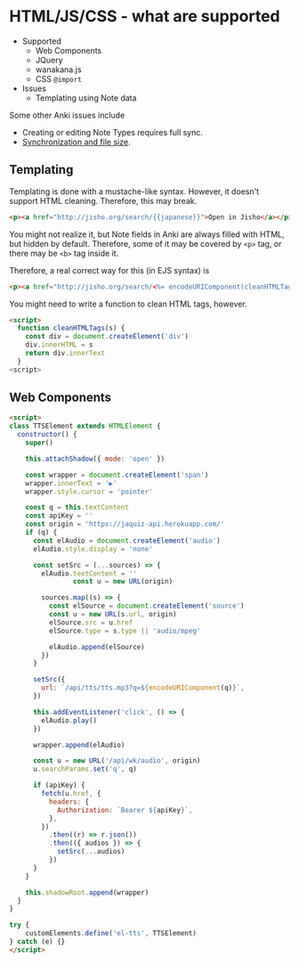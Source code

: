 # HTML/JS/CSS - what are supported

- Supported
  - Web Components
  - JQuery
  - wanakana.js
  - CSS `@import`
- Issues
  - Templating using Note data

Some other Anki issues include

- Creating or editing Note Types requires full sync.
- [Synchronization and file size](/sync-size.md).

## Templating

Templating is done with a mustache-like syntax. However, it doesn't support HTML cleaning. Therefore, this may break.

```html
<p><a href="http://jisho.org/search/{{japanese}}">Open in Jisho</a></p>
```

You might not realize it, but Note fields in Anki are always filled with HTML, but hidden by default. Therefore, some of it may be covered by `<p>` tag, or there may be `<b>` tag inside it.

Therefore, a real correct way for this (in EJS syntax) is

```html
<p><a href="http://jisho.org/search/<%= encodeURIComponent(cleanHTMLTags(japanese)) %>">Open in Jisho</a></p>
```

You might need to write a function to clean HTML tags, however.

```html
<script>
  function cleanHTMLTags(s) {
    const div = document.createElement('div')
    div.innerHTML = s
    return div.innerText
  }
<script>
```

## Web Components

```html
<script>
class TTSElement extends HTMLElement {
  constructor() {
    super()

    this.attachShadow({ mode: 'open' })

    const wrapper = document.createElement('span')
    wrapper.innerText = '▶️'
    wrapper.style.cursor = 'pointer'

    const q = this.textContent
    const apiKey = ''
    const origin = 'https://jaquiz-api.herokuapp.com/'
    if (q) {
      const elAudio = document.createElement('audio')
      elAudio.style.display = 'none'

      const setSrc = (...sources) => {
        elAudio.textContent = ''
				const u = new URL(origin)

        sources.map((s) => {
          const elSource = document.createElement('source')
          const u = new URL(s.url, origin)
          elSource.src = u.href
          elSource.type = s.type || 'audio/mpeg'

          elAudio.append(elSource)
        })
      }

      setSrc({
        url: `/api/tts/tts.mp3?q=${encodeURIComponent(q)}`,
      })

      this.addEventListener('click', () => {
        elAudio.play()
      })

      wrapper.append(elAudio)

      const u = new URL('/api/wk/audio', origin)
      u.searchParams.set('q', q)

      if (apiKey) {
        fetch(u.href, {
          headers: {
            Authorization: `Bearer ${apiKey}`,
          },
        })
          .then((r) => r.json())
          .then(({ audios }) => {
            setSrc(...audios)
          })
      }
    }

    this.shadowRoot.append(wrapper)
  }
}

try {
	customElements.define('el-tts', TTSElement)
} catch (e) {}
</script>
```
